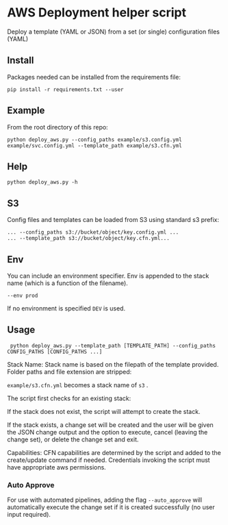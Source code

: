 # AWS Deployment helper script

Deploy a template (YAML or JSON) from a set (or single) configuration files (YAML)

## Install

Packages needed can be installed from the requirements file:

`pip install -r requirements.txt --user`

## Example

From the root directory of this repo:

`python deploy_aws.py --config_paths example/s3.config.yml example/svc.config.yml --template_path example/s3.cfn.yml`  

## Help

`python deploy_aws.py -h`

## S3

Config files and templates can be loaded from S3 using standard s3 prefix:

`... --config_paths s3://bucket/object/key.config.yml ...`  
`... --template_path s3://bucket/object/key.cfn.yml...`

## Env

You can include an environment specifier. Env is appended to the stack name (which is a function of the filename).

`--env prod`

If no environment is specified `DEV` is used.

## Usage  

` python deploy_aws.py --template_path [TEMPLATE_PATH] --config_paths CONFIG_PATHS [CONFIG_PATHS ...]`  

Stack Name: Stack name is based on the filepath of the template provided. Folder paths and file extension are stripped:

`example/s3.cfn.yml` becomes a stack name of `s3` . 

The script first checks for an existing stack:

If the stack does not exist, the script will attempt to create the stack.

If the stack exists, a change set will be created and the user will be given the JSON change output and the option to execute, cancel (leaving the change set), or delete the change set and exit.

Capabilities: CFN capabilities are determined by the script and added to the create/update command if needed. Credentials invoking the script must have appropriate aws permissions.

### Auto Approve

For use with automated pipelines, adding the flag `--auto_approve` will automatically execute the change set if it is created successfully (no user input required).
